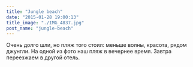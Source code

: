 ```yaml
---
title: "Jungle beach"
date: "2015-01-28 19:00:13"
title_image: "./IMG_4837.jpg"
post_name: "jungle-beach"
---
```


Очень долго шли, но пляж того стоил: меньше волны, красота, рядом джунгли. На одной из фото наш пляж в вечернее время. Завтра переезжаем в другой отель.
